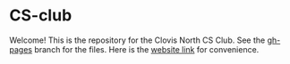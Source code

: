 # CS-club

Welcome! This is the repository for the Clovis North CS Club. See the [gh-pages](https://github.com/zian1117/CN-CS-club/tree/gh-pages) branch for the files. Here is the [website link](https://zian1117.github.io/CN-CS-club/) for convenience.
